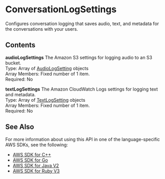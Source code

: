 # ConversationLogSettings<a name="API_ConversationLogSettings"></a>

Configures conversation logging that saves audio, text, and metadata for the conversations with your users\.

## Contents<a name="API_ConversationLogSettings_Contents"></a>

 **audioLogSettings**   <a name="lexv2-Type-ConversationLogSettings-audioLogSettings"></a>
The Amazon S3 settings for logging audio to an S3 bucket\.  
Type: Array of [AudioLogSetting](API_AudioLogSetting.md) objects  
Array Members: Fixed number of 1 item\.  
Required: No

 **textLogSettings**   <a name="lexv2-Type-ConversationLogSettings-textLogSettings"></a>
The Amazon CloudWatch Logs settings for logging text and metadata\.  
Type: Array of [TextLogSetting](API_TextLogSetting.md) objects  
Array Members: Fixed number of 1 item\.  
Required: No

## See Also<a name="API_ConversationLogSettings_SeeAlso"></a>

For more information about using this API in one of the language\-specific AWS SDKs, see the following:
+  [ AWS SDK for C\+\+](https://docs.aws.amazon.com/goto/SdkForCpp/models.lex.v2-2020-08-07/ConversationLogSettings) 
+  [ AWS SDK for Go](https://docs.aws.amazon.com/goto/SdkForGoV1/models.lex.v2-2020-08-07/ConversationLogSettings) 
+  [ AWS SDK for Java V2](https://docs.aws.amazon.com/goto/SdkForJavaV2/models.lex.v2-2020-08-07/ConversationLogSettings) 
+  [ AWS SDK for Ruby V3](https://docs.aws.amazon.com/goto/SdkForRubyV3/models.lex.v2-2020-08-07/ConversationLogSettings) 